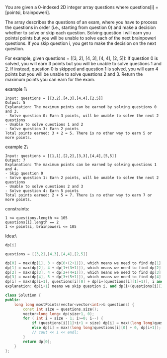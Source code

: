 You are given a 0-indexed 2D integer array questions where questions[i] = [pointsi, brainpoweri].

The array describes the questions of an exam, where you have to process the questions in order (i.e., starting from question 0) and make a decision whether to solve or skip each question. Solving question i will earn you pointsi points but you will be unable to solve each of the next brainpoweri questions. If you skip question i, you get to make the decision on the next question.

For example, given questions = [[3, 2], [4, 3], [4, 4], [2, 5]]:
If question 0 is solved, you will earn 3 points but you will be unable to solve questions 1 and 2.
If instead, question 0 is skipped and question 1 is solved, you will earn 4 points but you will be unable to solve questions 2 and 3.
Return the maximum points you can earn for the exam.



example 1\

```
Input: questions = [[3,2],[4,3],[4,4],[2,5]]
Output: 5
Explanation: The maximum points can be earned by solving questions 0 and 3.
- Solve question 0: Earn 3 points, will be unable to solve the next 2 questions
- Unable to solve questions 1 and 2
- Solve question 3: Earn 2 points
Total points earned: 3 + 2 = 5. There is no other way to earn 5 or more points.
```

example 2\
```
Input: questions = [[1,1],[2,2],[3,3],[4,4],[5,5]]
Output: 7
Explanation: The maximum points can be earned by solving questions 1 and 4.
- Skip question 0
- Solve question 1: Earn 2 points, will be unable to solve the next 2 questions
- Unable to solve questions 2 and 3
- Solve question 4: Earn 5 points
Total points earned: 2 + 5 = 7. There is no other way to earn 7 or more points.
```


constraints:
```
1 <= questions.length <= 105
questions[i].length == 2
1 <= pointsi, brainpoweri <= 105
```

Idea:\
```cpp
dp[i]

questions = [[3,2],[4,3],[4,4],[2,5]]

dp[0] = max(dp[1], 3 + dp[0+(2+1)]), which means we need to find dp[1] and dp[3].
dp[1] = max(dp[2], 4 + dp[1+(3+1)]), which means we need to find dp[2] and dp[5], but dp[5] is out of range, dp[>vector.size] = 0.
dp[2] = max(dp[3], 4 + dp[2+(4+1)]), which means we need to find dp[3] and dp[7], but dp[7] is out of range, dp[>vector.size] = 0.
dp[3] = max(dp[4], 5 + dp[3+(5+1)]), which means we need to find dp[4] and dp[9], but dp[4] and dp[9] are out of range, dp[>vector.size] = 0.
dp[i] = max(dp[i+1], questions[i][0] + dp[i+(questions[i][1]+1)], i and i+(questions[i][1]+1) are < vector.size.
explanation: dp[i+1] means we skip question i, and dp[i+(questions[i][1]+1)] means we solve question i, and we need to find the next question we can solve.
```


```cpp
class Solution {
public:
    long long mostPoints(vector<vector<int>>& questions) {
        const int size = questions.size();
        vector<long long> dp(size+1, 0);
        for ( int i = size - 1; i>=0; i--) {
            if (questions[i][1]+i+1 < size) dp[i] = max((long long)questions[i][0] + dp[questions[i][1]+i+1], dp[i+1]);
            else dp[i] = max((long long)questions[i][0] + 0, dp[i+1]);
            // cout << i << endl;
        }
        return dp[0];
    }
};
```











